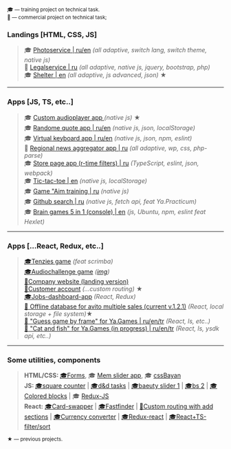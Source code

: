 <sub align="center">🎓 — training project on technical task.</sub>  
<sub align="center">💼 — commercial project on technical task;</sub>  



### Landings [HTML, CSS, JS]

> 🎓 <a href="https://sashajozwiak.github.io/some-works/portfolio/" target="_blank">Photoservice | ru/en</a> <i>(all adaptive, switch lang, switch theme, native js)</i>  
> 💼 <a href="https://sashajozwiak.github.io/some-works/bankrotto/" target="_blank">Legalservice | ru</a> <i> (all adaptive, native js, jquery, bootstrap, php)</i>  
> 🎓 <a href="https://sashajozwiak.github.io/some-works/shelter/pages/main/" target="_blank">Shelter | en</a> <i> (all adaptive, js advanced, json)</i> ★

---

### Apps [JS, TS, etc..]
 
> 🎓 <a href="https://sashajozwiak.github.io/some-works/js30-audio-player/" target="_blank">Custom audioplayer app </a> <i>(native js)</i> ★  
> 🎓 <a href="https://sashajozwiak.github.io/some-works/random-jokes/" target="_blank">Randome quote app | ru/en</a> <i>(native js, json, localStorage)</i>  
> 🎓 <a href="https://sashajozwiak.github.io/virtual-keyboard/" target="_blank">Virtual keyboard app | ru/en</a> <i>(native js, json, npm, eslint)</i>  
> 💼 <a href="https://atver.ru" target="_blank">Regional news aggregator app | ru</a> <i>(all adaptive, wp, css, php-parse)</i>  
> 🎓 <a href="https://rolling-scopes-school.github.io/sashajozwiak-JSFE2022Q1/online-shop/" target="_blank">Store page app (r-time filters) | ru</a> <i>(TypeScript, eslint, json, webpack)</i>  
> 🎓 <a href="https://sashajozwiak.github.io/some-works/tic-tac-toe/" target="_blank">Tic-tac-toe | en</a> <i>(native js, localStorage)</i>  
> 🎓 <a href="https://codepen.io/sashajozwiak/pen/gOjmrZV" target="_blank">Game "Aim training | ru</a> <i>(native js)</i>  
> 🎓 <a href="https://sashajozwiak.github.io/some-works/ya_githubsearch/" target="_blank">Github search | ru</a> <i>(native js, fetch api, feat Ya.Practicum)</i>  
> 🎓 <a href="https://github.com/SashaJozwiak/js-starter-project-44" target="_blank">Brain games 5 in 1 (console) | en</a> <i>(js, Ubuntu, npm, eslint feat Hexlet)</i>  

---
### Apps [...React, Redux, etc..]
> <a href="https://codesandbox.io/s/tenzies-feat-scrimba-1m7ix0?file=/src/App.js" target="_blank">🎓Tenzies game</a> <i>(feat scrimba)</i>  
> <a href="https://rslang-132.netlify.app/#/games/audio-challenge" target="_blank">🎓Audiochallenge game</a> <i>(<a href="https://github.com/SashaJozwiak/some-works/blob/dev/media/audiochallenge.JPG?raw=true" target="_blank">img</a>)</i>  
> <a href="http://indx.69.tw1.ru/" target="_blank">💼Company website (landing version)</a>  
> <a href="https://sashajozwiak.github.io/react-deploy/" target="_blank">💼Customer account</a> <i>(...custom routing)</i> ★  
> <a href="https://jobs-dashboard-react-redux-r17s.vercel.app/" target="_blank">🎓Jobs-dashboard-app</a> <i>(React, Redux)</i>  
> <a href="https://github.com/SashaJozwiak/some-works/tree/gh-pages/catalog_1.1.0" target="_blank">💼 Offline database for avito multiple sales (current v.1.2.1)</a> <i>(React, local storage + file system)</i>★  
> <a href="https://yandex.ru/games/app/236521" target="_blank">💼 "Guess game by frame" for Ya.Games | ru/en/tr</a> <i>(React, ls, etc..)</i>  
> <a href="https://yandex.ru/games/app/--" target="_blank">💼 "Cat and fish" for Ya.Games (in progress) | ru/en/tr</a> <i>(React, ls, ysdk api, etc..)</i>  



---

### Some utilities, components
> <b>HTML/CSS: </b> <a href="https://sashajozwiak.github.io/some-works/forms/" target="_blank">🎓Forms</a>, 🎓 <a href="https://sashajozwiak.github.io/cssMemSlider/cssMemSlider/" target="_blank">Mem slider app</a>,
🎓 <a href="https://sashajozwiak.github.io/cssBayan/cssBayan/" target="_blank">cssBayan</a>  
> <b>JS: </b><a href="https://jsfiddle.net/Jozwiak/ak6xvqo3/1700/" target="_blank">🎓square counter</a> | <a href="https://jsfiddle.net/Jozwiak/u5awhv19/115/" target="_blank">🎓d&d tasks</a> | <a href="https://jsfiddle.net/Jozwiak/dLh8vk1x/50/" target="_blank">🎓baeuty slider 1</a> | <a href="https://jsfiddle.net/Jozwiak/zrfebsdL/85/" target="_blank">🎓bs 2</a> |  <a href="https://codepen.io/sashajozwiak/pen/vYaxOGa" target="_blank">🎓Colored blocks</a>  |  🎓 <a href="https://codesandbox.io/s/native-redux-1x4j7x?file=/src/index.js" target="_blank">Redux-JS</a>  
> <b>React:</b> <a href="https://codesandbox.io/s/useeffect-2zwo8l?file=/src/App.js" target="_blank">🎓Card-swapper</a> | 
> <a href="https://codesandbox.io/s/search-forked-rxx4iq" target="_blank">🎓Fastfinder</a> | <a href="https://codesandbox.io/s/custom-routing-nohashlink-fxvn0e?file=/src/App.js" target="_blank">💼Custom routing with add sections</a> | <a href="https://codesandbox.io/s/currency-swapper-ll1gli?file=/src/App.js" target="_blank">🎓Currency converter</a> | <a href="https://codesandbox.io/s/todo-react-redux-q770cq?file=/redux/reducers.js" target="_blank">🎓Redux-react</a>  | <a href="https://codesandbox.io/s/filter-sort-react-cpzx07?file=/src/App.tsx" target="_blank">🎓React+TS-filter/sort</a>  




<sub align="center">★ — previous projects.</sub>






